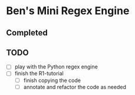 # Ben's Mini Regex Engine

## Completed

## TODO
- [ ] play with the Python regex engine
- [ ] finish the R1-tutorial
  - [ ] finish copying the code
  - [ ] annotate and refactor the code as needed